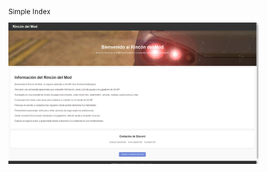 Simple Index

![](https://github.com/Pac0M/simpleindex/blob/main/Captura%20de%20pantalla%20(417).png?raw=true)
